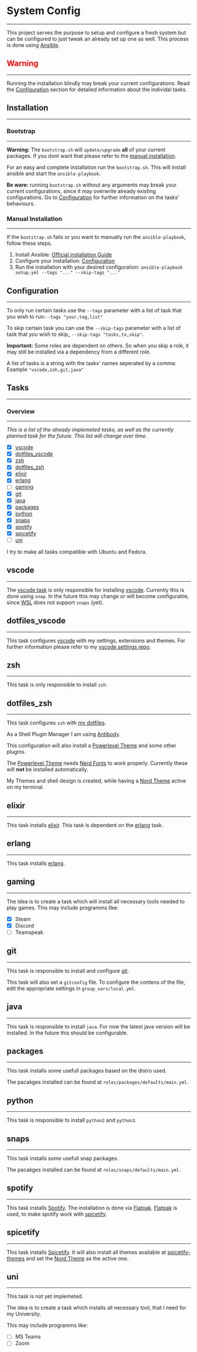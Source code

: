 # System Config
---------------
This project serves the purpose to setup and configure a fresh system but can be configured to just tweak an already set up one as well.
This process is done using [Ansible](https://www.ansible.com/). 

## <span style="color:red"> **Warning** </span>
----------------
Running the installation blindly may break your current configurations.
Read the [Configuration](#Configuration) section for detailed information about the individal tasks.


## Installation
--------------
### Bootstrap
--------------
**Warning:** The `bootstrap.sh` will `update/upgrade` **all** of your current packages. If you dont want that please refer to the [manual installation](#Manual-Installation).

For an easy and complete installation run the `bootstrap.sh`.
This will install ansible and start the `ansible-playbook`. 

**Be ware:** running `bootstrap.sh` without any arguments may break your current configurations, since it may overwrite already existing configurations. Go to [Configuration](#Configuration) for further information on the tasks' behaviours.

### Manual Installation
-------------
If the `bootstrap.sh` fails or you want to manually run the `ansible-playbook`, follow these steps.
  1. Install Ansible: [Official installation Guide](https://docs.ansible.com/ansible/latest/installation_guide/intro_installation.html#installing-ansible-on-specific-operating-systems)
  2. Configure your installation: [Configuration](#Configuration)
  3. Run the installation with your desired configuration: `ansible-playbook setup.yml --tags "..." --skip-tags "..."`


## Configuration
-----------------
To only run certain tasks use the `--tags` parameter with a list of task that you wish to run:`--tags "your,tag,list"`

To skip certain task you can use the `--skip-tags` parameter with a list of task that you wish to skip_ `--skip-tags "tasks,to,skip"`. 

**Important:** Some roles are dependent on others. So when you skip a role, it may still be installed via a dependency from a different role.

A list of tasks is a string with the tasks' names seperated by a comma: Example `"vscode,zsh,git,java"`

## Tasks
----------------

### Overview
----------------

*This is a list of the already implemeted tasks, as well as the currently planned task for the future. This list will change over time.*

- [x] [vscode](#vscode)
- [x] [dotfiles_vscode](#dotfiles_vscode)
- [x] [zsh](#zsh)
- [x] [dotfiles_zsh](#dotfiles_zsh)
- [x] [elixir](#elixir)
- [x] [erlang](#erlang)
- [ ] [gaming](#gaming)
- [x] [git](#git)
- [x] [java](#java)
- [x] [packages](#packages)
- [x] [python](#python)
- [x] [snaps](#snaps)
- [x] [spotify](#spotify)
- [x] [spicetify](#spicetify)
- [ ] [uni](#uni)

I try to make all tasks compatible with Ubuntu and Fedora.

## vscode
--------------
The [vscode task](#vscode) is only responsible for installing [vscode](https://code.visualstudio.com/).
Currently this is done using `snap`. In the future this may change or will become configurable, since [WSL](https://docs.microsoft.com/en-us/windows/wsl/install-win10) does not support `snaps` (yet).


## dotfiles_vscode
--------------
This task configures [vscode](https://code.visualstudio.com/) with my settings, extensions and themes. For further information please refer to my [vscode settings repo](https://github.com/systeno/vscode-settings).


## zsh
--------------
This task is only responsible to install `zsh`.


## dotfiles_zsh
--------------
This task configures `zsh` with [my dotfiles](https://github.com/systeno/dotfiles).  

As a Shell Plugin Manager I am using [Antibody](https://getantibody.github.io/). 

This configuration will also install a [Powerlevel Theme](https://github.com/romkatv/powerlevel10k) and some other plugins.

The [Powerlevel Theme](https://github.com/romkatv/powerlevel10k) needs [Nerd Fonts](https://github.com/ryanoasis/nerd-fonts) to work properly. Currently these will **not** be installed automatically. 

My Themes and shell design is created, while having a [Nord Theme](https://www.nordtheme.com/) active on my terminal.


## elixir
--------------
This task installs [elixir](https://elixir-lang.org/).
This task is dependent on the [erlang](#erlang) task.

## erlang
--------------
This task installs [erlang](https://www.erlang.org/).

## gaming
--------------
The idea is to create a task which will install all necessary tools needed to play games.
This may include programms like:
- [x] Steam
- [x] Discord
- [ ] Teamspeak

## git
--------------
This task is responsible to install and configure [git](https://git-scm.com/). 

This task will also set a `gitconfig` file. To configure the contens of the file, edit the appropriate settings in `group_vars/local.yml`.


## java
--------------
This task is responsible to install `java`.
For now the latest java version will be installed. In the future this should be configurable.


## packages
--------------
This task installs some usefull packages based on the distro used.

The pacakges installed can be found at `roles/packages/defaults/main.yml`. 


## python
--------------
This task is responsible to install `python2` and `python3`.

## snaps
--------------
This task installs some usefull snap packages.

The pacakges installed can be found at `roles/snaps/defaults/main.yml`. 

## spotify
--------------
This task installs [Spotify](https://www.spotify.com/us/). 
The installation is done via [Flatpak](https://flatpak.org/).
[Flatpak](https://flatpak.org/) is used, to make spotify work with [spicetify](#spicetify).

## spicetify
--------------
This task installs [Spicetify](https://github.com/khanhas/spicetify-cli). 
It will also install all themes available at [spicetify-themes](https://github.com/morpheusthewhite/spicetify-themes) and set the [Nord Theme](https://github.com/morpheusthewhite/spicetify-themes/tree/master/Nord) as the active one.

## uni
--------------
This task is not yet implemeted. 

The idea is to create a task which installs all necessary tool, that I need for my University.

This may include programms like:
- [ ] MS Teams
- [ ] Zoom
